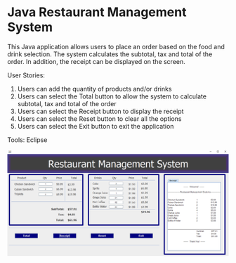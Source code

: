 # Java Restaurant Management System

This Java application allows users to place an order based on the food and drink selection.  The system calculates the subtotal, tax and total of the order.  In addition, the receipt can be displayed on the screen.  

User Stories:

1. Users can add the quantity of products and/or drinks
2. Users can select the Total button to allow the system to calculate subtotal, tax  and total of the order
3. Users can select the Receipt button to display the receipt 
4. Users can select the Reset button to clear all the options
5. Users can select the Exit button to exit the application

Tools: Eclipse

![alt text](https://raw.githubusercontent.com/yemz/JavaRestaurantManagementSystem/master/image/ResturantScreenshot.PNG)
